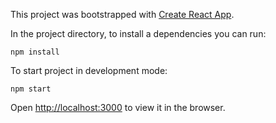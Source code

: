 This project was bootstrapped with [Create React App](https://github.com/facebook/create-react-app).

In the project directory, to install a dependencies you can run:

`npm install`

To start project in development mode:

`npm start`

Open [http://localhost:3000](http://localhost:3000) to view it in the browser.



